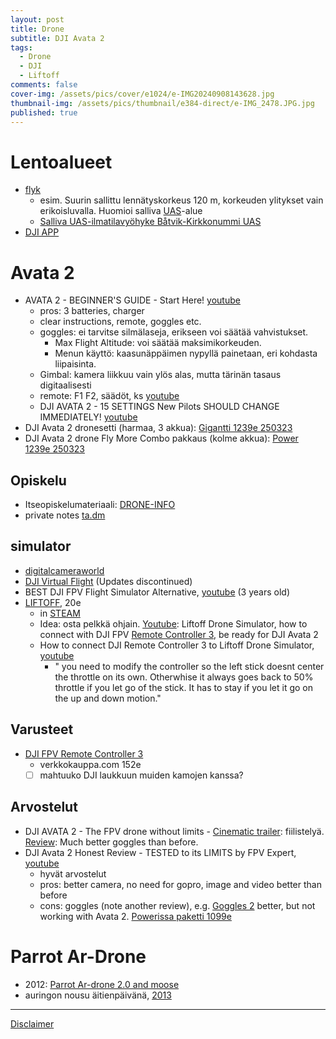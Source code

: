 ```yaml
---
layout: post
title: Drone
subtitle: DJI Avata 2
tags:
  - Drone
  - DJI
  - Liftoff
comments: false
cover-img: /assets/pics/cover/e1024/e-IMG20240908143628.jpg
thumbnail-img: /assets/pics/thumbnail/e384-direct/e-IMG_2478.JPG.jpg
published: true
---
```



# Lentoalueet

- [flyk](https://flyk.com/map?drone&lang=fi#p=9.48/60.1233/24.4656)
  - esim. Suurin sallittu lennätyskorkeus 120 m, korkeuden ylitykset vain erikoisluvalla. Huomioi salliva [UAS](https://droneinfo.fi/fi/uas-ilmatilavyohykkeet?group=tilapainensallivauas&limit=100&offset=0&query=&sort=title.sort)-alue
  - [Salliva UAS-ilmatilavyöhyke Båtvik-Kirkkonummi UAS](https://droneinfo.fi/fi/ajankohtaista/salliva-uas-ilmatilavyohyke-batvik-kirkkonummi-uas-422022-322023)
- [DJI APP](https://www.dji.com/fi/downloads/djiapp/dji-fly)

# Avata 2

- AVATA 2 - BEGINNER'S GUIDE - Start Here! [youtube](https://www.youtube.com/watch?v=r6dWuN2DiIA)
  - pros: 3 batteries, charger
  - clear instructions, remote, goggles etc.
  - goggles: ei tarvitse silmälaseja, erikseen voi säätää vahvistukset.
    - Max Flight Altitude: voi säätää maksimikorkeuden.
    - Menun käyttö: kaasunäppäimen nypyllä painetaan, eri kohdasta liipaisinta. 
  - Gimbal: kamera liikkuu vain ylös alas, mutta tärinän tasaus digitaalisesti
  - remote: F1 F2, säädöt, ks [youtube](https://youtu.be/r6dWuN2DiIA?si=SXWsGXK4R2GwMEKn&t=1588)
  - DJI AVATA 2 - 15 SETTINGS New Pilots SHOULD CHANGE IMMEDIATELY! [youtube](https://www.youtube.com/watch?v=YoFFb5Ukc8s)
- DJI Avata 2 dronesetti (harmaa, 3 akkua): [Gigantti 1239e 250323](https://www.gigantti.fi/product/urheilu-ja-vapaa-aika/dronet-ja-tarvikkeet/dronet/dji-avata-2-dronesetti-harmaa-3-akkua/772336)
- DJI Avata 2 drone Fly More Combo pakkaus (kolme akkua): [Power 1239e 250323](https://www.power.fi/puhelimet-ja-kamerat/dronet-ja-tarvikkeet/dronet/dji-avata-2-drone-fly-more-combo-pakkaus-kolme-akkua/p-3219717/?utm_source=vertaa_fi&utm_medium=cpc&utm_term=%5B90253-3219717%5D%5B9bb3e37a-4c16-4b83-ad2c-6c03700574f5%5D)

## Opiskelu

- Itseopiskelumateriaali: [DRONE-INFO](https://www.droneinfo.fi/fi/droneinfo-etusivu)
- private notes [ta.dm](https://docs.google.com/document/d/1b2KKc4bwZDa0461j9AJmMpFv0ErxVyMuxUONktVWoEE/edit?usp=sharing)

## simulator

- [digitalcameraworld](https://www.digitalcameraworld.com/news/try-dji-avata-2-before-you-buy-and-do-stunts-djis-free-simulator-is-fun-but)
- [DJI Virtual Flight](https://www.dji.com/fi/downloads/softwares/dji-virtual-flight) (Updates discontinued)
- BEST DJI FPV Flight Simulator Alternative, [youtube](https://www.youtube.com/watch?v=WdZzAiKVKiM) (3 years old)
- [LIFTOFF](https://www.liftoff-game.com/), 20e
  - in [STEAM](https://store.steampowered.com/app/410340/Liftoff_FPV_Drone_Racing/)
  - Idea: osta pelkkä ohjain. [Youtube](https://www.youtube.com/watch?v=0HrGU1uij8c): Liftoff Drone Simulator, how to connect with DJI FPV [Remote Controller 3](https://www.verkkokauppa.com/fi/product/928180/DJI-FPV-Remote-Controller-3), be ready for DJI Avata 2
  - How to connect DJI Remote Controller 3 to Liftoff Drone Simulator, [youtube](https://www.youtube.com/watch?v=1IECDwrqaMI)
    - " you need to modify the controller so the left stick doesnt center the throttle on its own. Otherwhise it always goes back to 50% throttle if you let go of the stick. It has to stay if you let it go on the up and down motion."

## Varusteet

- [DJI FPV Remote Controller 3](https://www.verkkokauppa.com/fi/product/928180/DJI-FPV-Remote-Controller-3)
  - verkkokauppa.com 152e
  - [ ] mahtuuko DJI laukkuun muiden kamojen kanssa?

## Arvostelut

- DJI AVATA 2 - The FPV drone without limits - [Cinematic trailer](https://www.youtube.com/watch?v=InXSW569ElA): fiilistelyä. [Review](https://www.youtube.com/watch?v=rTNDEUOHKVI): Much better goggles than before.
- DJI Avata 2 Honest Review - TESTED to its LIMITS by FPV Expert, [youtube](https://www.youtube.com/watch?v=-d__qJ6PQMU)
  - hyvät arvostelut
  - pros: better camera, no need for gopro, image and video better than before
  - cons: goggles (note another review), e.g. [Goggles 2](https://www.dji.com/fi/support/product/goggles-2) better, but not working with Avata 2. [Powerissa paketti 1099e](https://www.power.fi/puhelimet-ja-kamerat/dronet-ja-tarvikkeet/dronet/dji-avata-pro-view-combo-pakkaus-dji-goggles-2/)


# Parrot Ar-Drone

- 2012: [Parrot Ar-drone 2.0 and moose](https://youtu.be/udDuCVtX2AM)
- auringon nousu äitienpäivänä, [2013](https://youtu.be/Vmkz39Exa9g)

---

[Disclaimer](https://talonendm.github.io/disclaimer)

